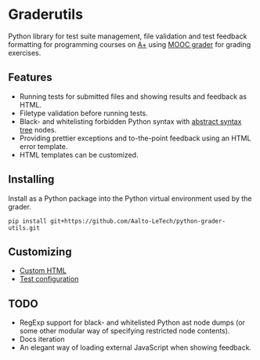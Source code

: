 
Graderutils
===========

Python library for test suite management, file validation and test feedback formatting for programming courses on [A+](https://github.com/Aalto-LeTech/a-plus) using [MOOC grader](https://github.com/Aalto-LeTech/mooc-grader) for grading exercises.

Features
--------
* Running tests for submitted files and showing results and feedback as HTML.
* Filetype validation before running tests.
* Black- and whitelisting forbidden Python syntax with [abstract syntax tree](https://docs.python.org/3/library/ast.html) nodes.
* Providing prettier exceptions and to-the-point feedback using an HTML error template.
* HTML templates can be customized.


Installing
----------

Install as a Python package into the Python virtual environment used by the grader.
```
pip install git+https://github.com/Aalto-LeTech/python-grader-utils.git
```

Customizing
-----------

* [Custom HTML](graderutils/static/README.md)
* [Test configuration](graderutils/README.md#test-configuration)


TODO
----

* RegExp support for black- and whitelisted Python ast node dumps (or some other modular way of specifying restricted node contents).
* Docs iteration
* An elegant way of loading external JavaScript when showing feedback.

